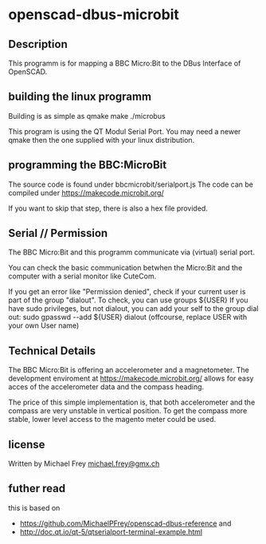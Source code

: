# openscad-dbus-microbit
## Description
This programm is for mapping a BBC Micro:Bit to the DBus Interface of
OpenSCAD.

## building the linux programm
Building is as simple as
  qmake
  make
  ./microbus

This program is using the QT Modul Serial Port.
You may need a newer qmake then the one supplied with your linux distribution.

## programming the BBC:MicroBit
The source code is found under bbcmicrobit/serialport.js
The code can be compiled under https://makecode.microbit.org/

If you want to skip that step, there is also a hex file provided.

## Serial // Permission
The BBC Micro:Bit and this programm communicate via (virtual) serial port.

You can check the basic communication betwhen the Micro:Bit and the
computer with a serial monitor like CuteCom.

If you get an error like "Permission denied", check if your current user
is part of the group "dialout". To check, you can use
  groups ${USER}
If you have sudo privileges, but not dialout, you can add your
self to the group dial out:
  sudo gpasswd --add ${USER} dialout
(offcourse, replace USER with your own User name)

## Technical Details
The BBC Micro:Bit is offering an accelerometer and a magnetometer.
The development enviroment at https://makecode.microbit.org/ allows
for easy acces of the accelerometer data and the compass heading.

The price of this simple implementation is, that both accelerometer and
the compass are very unstable in vertical position.
To get the compass more stable, lower level access to the magento meter
could be used.

## license
Written by Michael Frey <michael.frey@gmx.ch>

## futher read
this is based on
 * https://github.com/MichaelPFrey/openscad-dbus-reference
and 
 * http://doc.qt.io/qt-5/qtserialport-terminal-example.html
 
